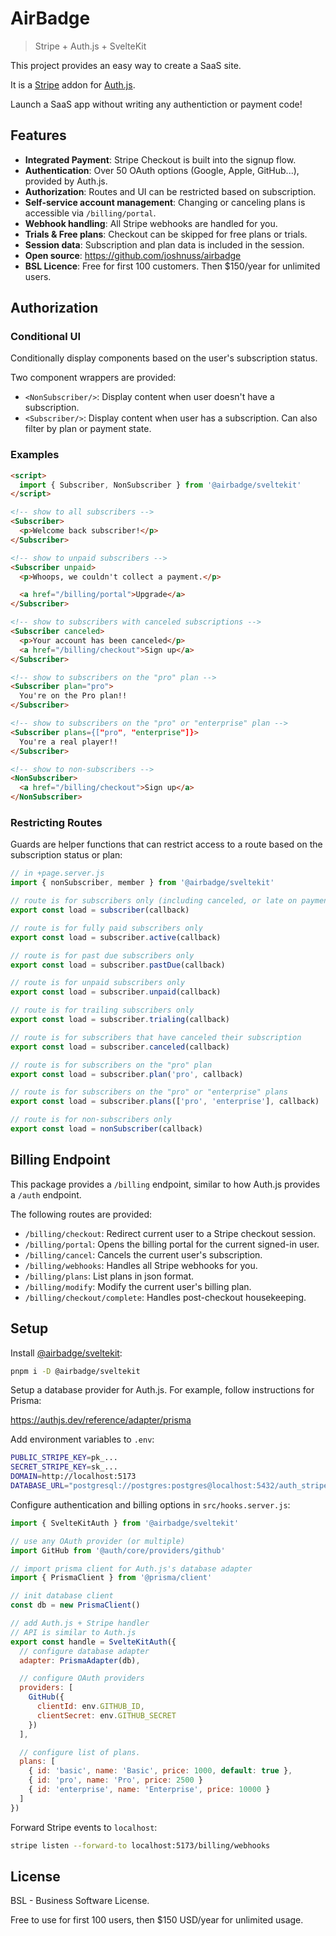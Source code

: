 # AirBadge

> Stripe + Auth.js + SvelteKit

This project provides an easy way to create a SaaS site.

It is a [Stripe](https://stripe.com) addon for [Auth.js](https://authjs.dev).

Launch a SaaS app without writing any authentiction or payment code!

## Features

- **Integrated Payment**: Stripe Checkout is built into the signup flow.
- **Authentication**: Over 50 OAuth options (Google, Apple, GitHub...), provided by Auth.js.
- **Authorization**: Routes and UI can be restricted based on subscription.
- **Self-service account management**: Changing or canceling plans is accessible via `/billing/portal`.
- **Webhook handling**: All Stripe webhooks are handled for you.
- **Trials & Free plans**: Checkout can be skipped for free plans or trials.
- **Session data**: Subscription and plan data is included in the session.
- **Open source**: https://github.com/joshnuss/airbadge
- **BSL Licence**: Free for first 100 customers. Then $150/year for unlimited users.

## Authorization

### Conditional UI

Conditionally display components based on the user's subscription status.

Two component wrappers are provided:

- `<NonSubscriber/>`: Display content when user doesn't have a subscription.
- `<Subscriber/>`: Display content when user has a subscription. Can also filter by plan or payment state.

### Examples

```html
<script>
  import { Subscriber, NonSubscriber } from '@airbadge/sveltekit'
</script>

<!-- show to all subscribers -->
<Subscriber>
  <p>Welcome back subscriber!</p>
</Subscriber>

<!-- show to unpaid subscribers -->
<Subscriber unpaid>
  <p>Whoops, we couldn't collect a payment.</p>

  <a href="/billing/portal">Upgrade</a>
</Subscriber>

<!-- show to subscribers with canceled subscriptions -->
<Subscriber canceled>
  <p>Your account has been canceled</p>
  <a href="/billing/checkout">Sign up</a>
</Subscriber>

<!-- show to subscribers on the "pro" plan -->
<Subscriber plan="pro">
  You're on the Pro plan!!
</Subscriber>

<!-- show to subscribers on the "pro" or "enterprise" plan -->
<Subscriber plans={["pro", "enterprise"]}>
  You're a real player!!
</Subscriber>

<!-- show to non-subscribers -->
<NonSubscriber>
  <a href="/billing/checkout">Sign up</a>
</NonSubscriber>
```

### Restricting Routes

Guards are helper functions that can restrict access to a route based on the subscription status or plan:

```javascript
// in +page.server.js
import { nonSubscriber, member } from '@airbadge/sveltekit'

// route is for subscribers only (including canceled, or late on payment)
export const load = subscriber(callback)

// route is for fully paid subscribers only
export const load = subscriber.active(callback)

// route is for past due subscribers only
export const load = subscriber.pastDue(callback)

// route is for unpaid subscribers only
export const load = subscriber.unpaid(callback)

// route is for trailing subscribers only
export const load = subscriber.trialing(callback)

// route is for subscribers that have canceled their subscription
export const load = subscriber.canceled(callback)

// route is for subscribers on the "pro" plan
export const load = subscriber.plan('pro', callback)

// route is for subscribers on the "pro" or "enterprise" plans
export const load = subscriber.plans(['pro', 'enterprise'], callback)

// route is for non-subscribers only
export const load = nonSubscriber(callback)
```

## Billing Endpoint

This package provides a `/billing` endpoint, similar to how Auth.js provides a `/auth` endpoint.

The following routes are provided:

- `/billing/checkout`: Redirect current user to a Stripe checkout session.
- `/billing/portal`: Opens the billing portal for the current signed-in user.
- `/billing/cancel`: Cancels the current user's subscription.
- `/billing/webhooks`: Handles all Stripe webhooks for you.
- `/billing/plans`: List plans in json format.
- `/billing/modify`: Modify the current user's billing plan.
- `/billing/checkout/complete`: Handles post-checkout housekeeping.

## Setup

Install [@airbadge/sveltekit](https://npmjs.com/package/@airbadge/sveltekit):

```sh
pnpm i -D @airbadge/sveltekit
```

Setup a database provider for Auth.js. For example, follow instructions for Prisma:

https://authjs.dev/reference/adapter/prisma

Add environment variables to `.env`:

```sh
PUBLIC_STRIPE_KEY=pk_...
SECRET_STRIPE_KEY=sk_...
DOMAIN=http://localhost:5173
DATABASE_URL="postgresql://postgres:postgres@localhost:5432/auth_stripe_sveltekit_dev?schema=public"
```

Configure authentication and billing options in `src/hooks.server.js`:

```javascript
import { SvelteKitAuth } from '@airbadge/sveltekit'

// use any OAuth provider (or multiple)
import GitHub from '@auth/core/providers/github'

// import prisma client for Auth.js's database adapter
import { PrismaClient } from '@prisma/client'

// init database client
const db = new PrismaClient()

// add Auth.js + Stripe handler
// API is similar to Auth.js
export const handle = SvelteKitAuth({
  // configure database adapter
  adapter: PrismaAdapter(db),

  // configure OAuth providers
  providers: [
    GitHub({
      clientId: env.GITHUB_ID,
      clientSecret: env.GITHUB_SECRET
    })
  ],

  // configure list of plans.
  plans: [
    { id: 'basic', name: 'Basic', price: 1000, default: true },
    { id: 'pro', name: 'Pro', price: 2500 }
    { id: 'enterprise', name: 'Enterprise', price: 10000 }
  ]
})
```

Forward Stripe events to `localhost`:

```sh
stripe listen --forward-to localhost:5173/billing/webhooks
```

## License

BSL - Business Software License.

Free to use for first 100 users, then $150 USD/year for unlimited usage.
